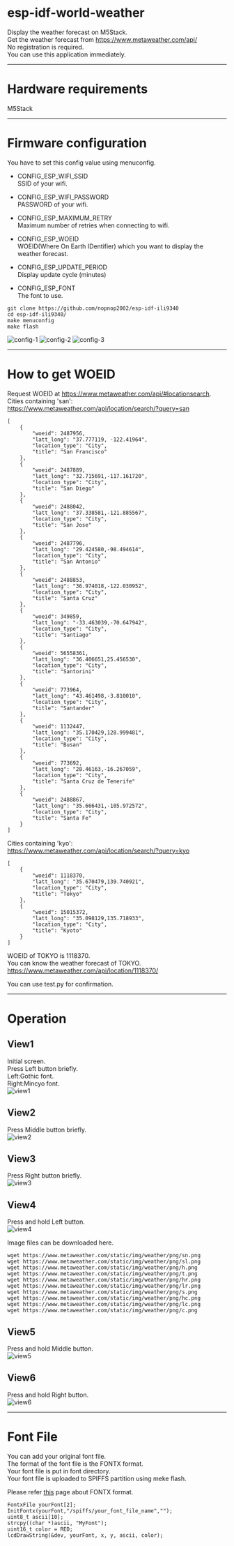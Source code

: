 # esp-idf-world-weather
Display the weather forecast on M5Stack.   
Get the weather forecast from https://www.metaweather.com/api/   
No registration is required.   
You can use this application immediately.   

---

# Hardware requirements
M5Stack

---

# Firmware configuration
You have to set this config value using menuconfig.   

- CONFIG_ESP_WIFI_SSID   
SSID of your wifi.

- CONFIG_ESP_WIFI_PASSWORD   
PASSWORD of your wifi.

- CONFIG_ESP_MAXIMUM_RETRY   
Maximum number of retries when connecting to wifi.

- CONFIG_ESP_WOEID   
WOEID(Where On Earth IDentifier) which you want to display the weather forecast.

- CONFIG_ESP_UPDATE_PERIOD   
Display update cycle (minutes)

- CONFIG_ESP_FONT   
The font to use.

```
git clone https://github.com/nopnop2002/esp-idf-ili9340
cd esp-idf-ili9340/
make menuconfig
make flash
```

![config-1](https://user-images.githubusercontent.com/6020549/73102236-c4c02f00-3f34-11ea-9cea-93832df67bb9.jpg)
![config-2](https://user-images.githubusercontent.com/6020549/73102240-c7228900-3f34-11ea-85d2-aaaae9636303.jpg)
![config-3](https://user-images.githubusercontent.com/6020549/73102246-c853b600-3f34-11ea-841b-a64bf23f21df.jpg)

---

# How to get WOEID
Request WOEID at https://www.metaweather.com/api/#locationsearch.   
Cities containing 'san':   
https://www.metaweather.com/api/location/search/?query=san

```
[
    {
        "woeid": 2487956,
        "latt_long": "37.777119, -122.41964",
        "location_type": "City",
        "title": "San Francisco"
    },
    {
        "woeid": 2487889,
        "latt_long": "32.715691,-117.161720",
        "location_type": "City",
        "title": "San Diego"
    },
    {
        "woeid": 2488042,
        "latt_long": "37.338581,-121.885567",
        "location_type": "City",
        "title": "San Jose"
    },
    {
        "woeid": 2487796,
        "latt_long": "29.424580,-98.494614",
        "location_type": "City",
        "title": "San Antonio"
    },
    {
        "woeid": 2488853,
        "latt_long": "36.974018,-122.030952",
        "location_type": "City",
        "title": "Santa Cruz"
    },
    {
        "woeid": 349859,
        "latt_long": "-33.463039,-70.647942",
        "location_type": "City",
        "title": "Santiago"
    },
    {
        "woeid": 56558361,
        "latt_long": "36.406651,25.456530",
        "location_type": "City",
        "title": "Santorini"
    },
    {
        "woeid": 773964,
        "latt_long": "43.461498,-3.810010",
        "location_type": "City",
        "title": "Santander"
    },
    {
        "woeid": 1132447,
        "latt_long": "35.170429,128.999481",
        "location_type": "City",
        "title": "Busan"
    },
    {
        "woeid": 773692,
        "latt_long": "28.46163,-16.267059",
        "location_type": "City",
        "title": "Santa Cruz de Tenerife"
    },
    {
        "woeid": 2488867,
        "latt_long": "35.666431,-105.972572",
        "location_type": "City",
        "title": "Santa Fe"
    }
]
```

Cities containing 'kyo':  
https://www.metaweather.com/api/location/search/?query=kyo

```
[
    {
        "woeid": 1118370,
        "latt_long": "35.670479,139.740921",
        "location_type": "City",
        "title": "Tokyo"
    },
    {
        "woeid": 15015372,
        "latt_long": "35.098129,135.718933",
        "location_type": "City",
        "title": "Kyoto"
    }
]
```

WOEID of TOKYO is 1118370.   
You can know the weather forecast of TOKYO.   
https://www.metaweather.com/api/location/1118370/   

You can use test.py for confirmation.

---

# Operation

## View1
Initial screen.   
Press Left button briefly.   
Left:Gothic font.   
Right:Mincyo font.   
![view1](https://user-images.githubusercontent.com/6020549/73107772-0b685600-3f42-11ea-88a9-54d043848aa4.JPG)

## View2
Press Middle button briefly.   
![view2](https://user-images.githubusercontent.com/6020549/73107778-0e634680-3f42-11ea-95d3-be31b6e818b9.JPG)

## View3
Press Right button briefly.   
![view3](https://user-images.githubusercontent.com/6020549/73107781-102d0a00-3f42-11ea-804b-7f678eea60bc.JPG)

## View4
Press and hold Left button.   
![view4](https://user-images.githubusercontent.com/6020549/73107786-11f6cd80-3f42-11ea-8954-151482557060.JPG)

Image files can be downloaded here.   

```
wget https://www.metaweather.com/static/img/weather/png/sn.png
wget https://www.metaweather.com/static/img/weather/png/sl.png
wget https://www.metaweather.com/static/img/weather/png/h.png
wget https://www.metaweather.com/static/img/weather/png/t.png
wget https://www.metaweather.com/static/img/weather/png/hr.png
wget https://www.metaweather.com/static/img/weather/png/lr.png
wget https://www.metaweather.com/static/img/weather/png/s.png
wget https://www.metaweather.com/static/img/weather/png/hc.png
wget https://www.metaweather.com/static/img/weather/png/lc.png
wget https://www.metaweather.com/static/img/weather/png/c.png
```

## View5
Press and hold Middle button.   
![view5](https://user-images.githubusercontent.com/6020549/73107791-13c09100-3f42-11ea-902d-990fdf212dbf.JPG)

## View6
Press and hold Right button.   
![view6](https://user-images.githubusercontent.com/6020549/73107792-158a5480-3f42-11ea-8980-64d71d868d79.JPG)

---

# Font File   
You can add your original font file.   
The format of the font file is the FONTX format.   
Your font file is put in font directory.   
Your font file is uploaded to SPIFFS partition using meke flash.   

Please refer [this](http://elm-chan.org/docs/dosv/fontx_e.html) page about FONTX format.   

```
FontxFile yourFont[2];
InitFontx(yourFont,"/spiffs/your_font_file_name","");
uint8_t ascii[10];
strcpy((char *)ascii, "MyFont");
uint16_t color = RED;
lcdDrawString(&dev, yourFont, x, y, ascii, color);
```
